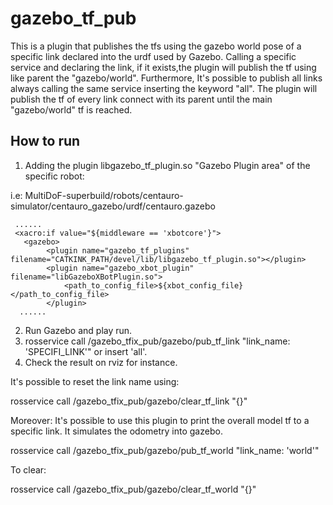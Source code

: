 # gazebo_tf_pub

This is a plugin that publishes the tfs using the gazebo world pose of a specific link declared into the urdf used by Gazebo.
Calling a specific service and declaring the link, if it exists,the plugin will publish the tf using like parent the "gazebo/world".
Furthermore, It's possible to publish all links always calling the same service inserting the keyword "all". The plugin will publish the tf of every link connect with its parent until the main "gazebo/world" tf is reached.
## How to run

1) Adding the plugin libgazebo_tf_plugin.so "Gazebo Plugin area" of the specific robot:

i.e: MultiDoF-superbuild/robots/centauro-simulator/centauro_gazebo/urdf/centauro.gazebo
    
     ......
     <xacro:if value="${middleware == 'xbotcore'}">
       <gazebo>
            <plugin name="gazebo_tf_plugins"  filename="CATKINK_PATH/devel/lib/libgazebo_tf_plugin.so"></plugin>
            <plugin name="gazebo_xbot_plugin" filename="libGazeboXBotPlugin.so">
                <path_to_config_file>${xbot_config_file}</path_to_config_file>
            </plugin>
      ......
2) Run Gazebo and play run.
3) rosservice call /gazebo_tfix_pub/gazebo/pub_tf_link "link_name: 'SPECIFI_LINK'" or insert 'all'.
4) Check the result on rviz for instance.
      
It's possible to reset the link name using:

rosservice call /gazebo_tfix_pub/gazebo/clear_tf_link "{}"

Moreover: It's possible to use this plugin to print the overall model tf to a specific link. It simulates the odometry into gazebo.

rosservice call /gazebo_tfix_pub/gazebo/pub_tf_world "link_name: 'world'"

To clear:

rosservice call /gazebo_tfix_pub/gazebo/clear_tf_world "{}"

